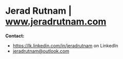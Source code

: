 # Jerad Rutnam | www.jeradrutnam.com

**Contact:**

*   https://lk.linkedin.com/in/jeradrutnam on LinkedIn
*   jeradrutnam@outlook.com
